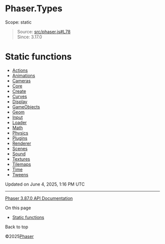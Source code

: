 # Phaser.Types

Scope:
static

> Source: [src/phaser.js#L78](https://github.com/phaserjs/phaser/blob/v3.87.0/src/phaser.js#L78)  
> Since: 3.17.0

# Static functions

* [Actions](types-actions.md)
* [Animations](types-animations.md)
* [Cameras](types-cameras.md)
* [Core](types-core.md)
* [Create](types-create.md)
* [Curves](types-curves.md)
* [Display](types-display.md)
* [GameObjects](types-gameobjects.md)
* [Geom](types-geom.md)
* [Input](types-input.md)
* [Loader](types-loader.md)
* [Math](types-math.md)
* [Physics](types-physics.md)
* [Plugins](types-plugins.md)
* [Renderer](types-renderer.md)
* [Scenes](types-scenes.md)
* [Sound](types-sound.md)
* [Textures](types-textures.md)
* [Tilemaps](types-tilemaps.md)
* [Time](types-time.md)
* [Tweens](types-tweens.md)

Updated on June 4, 2025, 1:16 PM UTC

---

[Phaser 3.87.0 API Documentation](../../index.md)

On this page

* [Static functions](#static-functions)

Back to top

©2025[Phaser](https://docs.phaser.io)